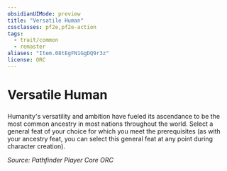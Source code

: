 ```yaml
---
obsidianUIMode: preview
title: "Versatile Human"
cssclasses: pf2e,pf2e-action
tags:
  - trait/common
  - remaster
aliases: "Item.08tEgFN1GgDQ9r3z"
license: ORC
---
```

# Versatile Human

### 






Humanity's versatility and ambition have fueled its ascendance to be the most common ancestry in most nations throughout the world. Select a general feat of your choice for which you meet the prerequisites (as with your ancestry feat, you can select this general feat at any point during character creation).

*Source: Pathfinder Player Core*
*ORC*